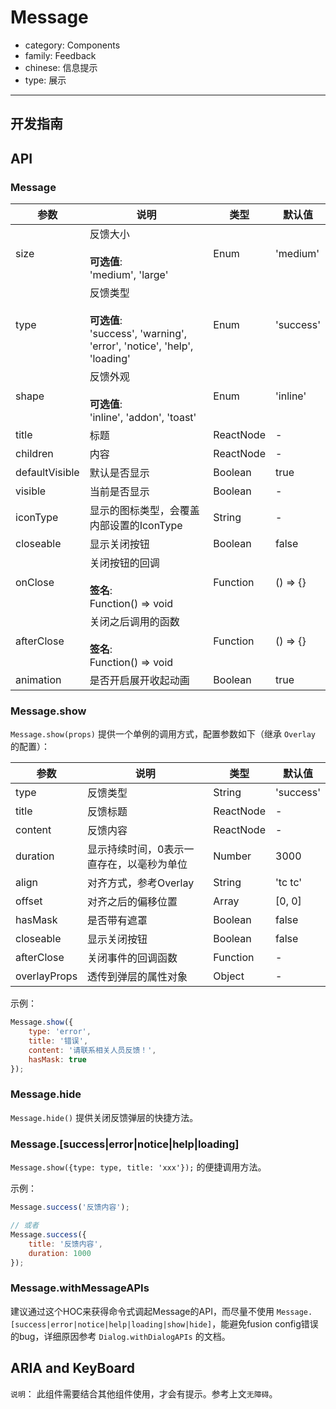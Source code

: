 # Message

-   category: Components
-   family: Feedback
-   chinese: 信息提示
-   type: 展示

---

## 开发指南

## API

### Message

| 参数             | 说明                                                                                 | 类型        | 默认值       |
| -------------- | ---------------------------------------------------------------------------------- | --------- | --------- |
| size           | 反馈大小<br><br>**可选值**:<br>'medium', 'large'                                          | Enum      | 'medium'  |
| type           | 反馈类型<br><br>**可选值**:<br>'success', 'warning', 'error', 'notice', 'help', 'loading' | Enum      | 'success' |
| shape          | 反馈外观<br><br>**可选值**:<br>'inline', 'addon', 'toast'                                 | Enum      | 'inline'  |
| title          | 标题                                                                                 | ReactNode | -         |
| children       | 内容                                                                                 | ReactNode | -         |
| defaultVisible | 默认是否显示                                                                             | Boolean   | true      |
| visible        | 当前是否显示                                                                             | Boolean   | -         |
| iconType       | 显示的图标类型，会覆盖内部设置的IconType                                                           | String    | -         |
| closeable      | 显示关闭按钮                                                                             | Boolean   | false     |
| onClose        | 关闭按钮的回调<br><br>**签名**:<br>Function() => void                                       | Function  | () => {}  |
| afterClose     | 关闭之后调用的函数<br><br>**签名**:<br>Function() => void                                     | Function  | () => {}  |
| animation      | 是否开启展开收起动画                                                                         | Boolean   | true      |

<!-- api-extra-start -->

### Message.show

`Message.show(props)` 提供一个单例的调用方式，配置参数如下（继承 `Overlay` 的配置）：

| 参数           | 说明                    | 类型        | 默认值       |
| ------------ | --------------------- | --------- | --------- |
| type         | 反馈类型                  | String    | 'success' |
| title        | 反馈标题                  | ReactNode | -         |
| content      | 反馈内容                  | ReactNode | -         |
| duration     | 显示持续时间，0表示一直存在，以毫秒为单位 | Number    | 3000      |
| align        | 对齐方式，参考Overlay        | String    | 'tc tc'   |
| offset       | 对齐之后的偏移位置             | Array     | [0, 0]    |
| hasMask      | 是否带有遮罩                | Boolean   | false     |
| closeable    | 显示关闭按钮                | Boolean   | false     |
| afterClose   | 关闭事件的回调函数             | Function  | -         |
| overlayProps | 透传到弹层的属性对象            | Object    | -         |

示例：

```js
Message.show({
    type: 'error',
    title: '错误',
    content: '请联系相关人员反馈！',
    hasMask: true
});
```

### Message.hide

`Message.hide()` 提供关闭反馈弹层的快捷方法。

### Message.[success|error|notice|help|loading]

`Message.show({type: type, title: 'xxx'});` 的便捷调用方法。

示例：

```js
Message.success('反馈内容');

// 或者
Message.success({
    title: '反馈内容',
    duration: 1000
});
```

### Message.withMessageAPIs

建议通过这个HOC来获得命令式调起Message的API，而尽量不使用 `Message.[success|error|notice|help|loading|show|hide]`，能避免fusion config错误的bug，详细原因参考 `Dialog.withDialogAPIs` 的文档。

<!-- api-extra-end -->

## ARIA and KeyBoard

`说明`： 此组件需要结合其他组件使用，才会有提示。参考上文`无障碍`。
